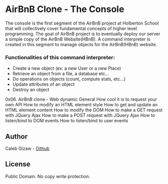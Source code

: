 # AirBnB Clone - The Console

The console is the first segment of the AirBnB project at Holberton School that will collectively cover fundamental concepts of higher level programming. The goal of AirBnB project is to eventually deploy our server a simple copy of the AirBnB Website(HBnB). A command interpreter is created in this segment to manage objects for the AirBnB(HBnB) website.

### Functionalities of this command interpreter:

- Create a new object (ex: a new User or a new Place)
- Retrieve an object from a file, a database etc...
- Do operations on objects (count, compute stats, etc...)
- Update attributes of an object
- Destroy an object

0x06. AirBnB clone - Web dynamic General How cool it is to request your own API How to modify an HTML element style How to get and update an HTML element content How to modify the DOM How to make a GET request with JQuery Ajax How to make a POST request with JQuery Ajax How to listen/bind to DOM events How to listen/bind to user events

## Author

Caleb Gizaw - [Github](https://github.com/Caal02)

## License

Public Domain. No copy write protection.
